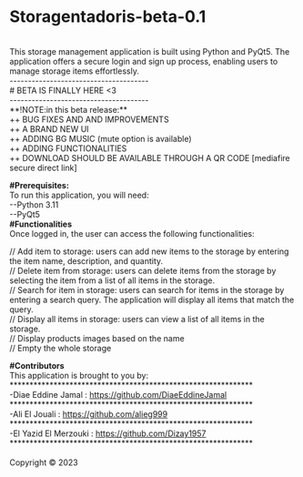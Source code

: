 # Storagentadoris-beta-0.1
<br>
This storage management application is built using Python and PyQt5. The application offers a secure login and sign up process, enabling users to manage storage items effortlessly.<br>
--------------------------------------<br>
     # BETA IS FINALLY HERE <3 <br>
--------------------------------------<br>
**!NOTE:in this beta release:**<br>
++ BUG FIXES AND AND IMPROVEMENTS<br>
++ A BRAND NEW UI<br>
++ ADDING BG MUSIC (mute option is available)<br>
++ ADDING FUNCTIONALITIES <br>
++ DOWNLOAD SHOULD BE AVAILABLE THROUGH A QR CODE [mediafire secure direct link]<br>

**#Prerequisites:**<br>
 To run this application, you will need:<br>
--Python 3.11<br>
--PyQt5<br>
**#Functionalities**<br>
Once logged in, the user can access the following functionalities:<br>

// Add item to storage:  users can add new items to the storage by entering the item name, description, and quantity.<br>
// Delete item from storage:  users can delete items from the storage by selecting the item from a list of all items in the storage.<br>
// Search for item in storage: users can search for items in the storage by entering a search query. The application will display all items that match the query.<br>
// Display all items in storage: users can view a list of all items in the storage.<br>
// Display products images based on the name<br>
// Empty the whole storage<br>

**#Contributors**<br>
This application is brought to you by:<br>
*************************************************************<br>
-Diae Eddine Jamal : https://github.com/DiaeEddineJamal<br>
*************************************************************<br>
-Ali El Jouali : https://github.com/alieg999<br>
*************************************************************<br>
-El Yazid El Merzouki : https://github.com/Dizay1957<br>
*************************************************************<br>
<br>
Copyright © 2023

